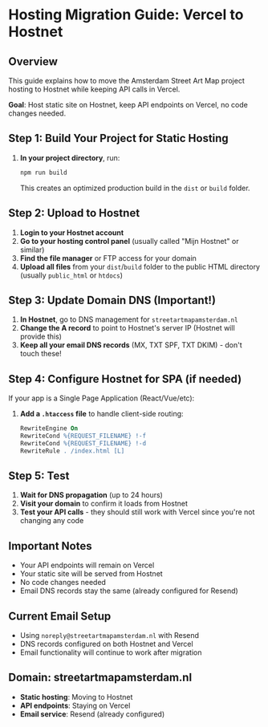 # Hosting Migration Guide: Vercel to Hostnet

## Overview
This guide explains how to move the Amsterdam Street Art Map project hosting to Hostnet while keeping API calls in Vercel.

**Goal**: Host static site on Hostnet, keep API endpoints on Vercel, no code changes needed.

## Step 1: Build Your Project for Static Hosting
1. **In your project directory**, run:
   ```bash
   npm run build
   ```
   This creates an optimized production build in the `dist` or `build` folder.

## Step 2: Upload to Hostnet
1. **Login to your Hostnet account**
2. **Go to your hosting control panel** (usually called "Mijn Hostnet" or similar)
3. **Find the file manager** or FTP access for your domain
4. **Upload all files** from your `dist`/`build` folder to the public HTML directory (usually `public_html` or `htdocs`)

## Step 3: Update Domain DNS (Important!)
1. **In Hostnet**, go to DNS management for `streetartmapamsterdam.nl`
2. **Change the A record** to point to Hostnet's server IP (Hostnet will provide this)
3. **Keep all your email DNS records** (MX, TXT SPF, TXT DKIM) - don't touch these!

## Step 4: Configure Hostnet for SPA (if needed)
If your app is a Single Page Application (React/Vue/etc):
1. **Add a `.htaccess` file** to handle client-side routing:
   ```apache
   RewriteEngine On
   RewriteCond %{REQUEST_FILENAME} !-f
   RewriteCond %{REQUEST_FILENAME} !-d
   RewriteRule . /index.html [L]
   ```

## Step 5: Test
1. **Wait for DNS propagation** (up to 24 hours)
2. **Visit your domain** to confirm it loads from Hostnet
3. **Test your API calls** - they should still work with Vercel since you're not changing any code

## Important Notes
- Your API endpoints will remain on Vercel
- Your static site will be served from Hostnet
- No code changes needed
- Email DNS records stay the same (already configured for Resend)

## Current Email Setup
- Using `noreply@streetartmapamsterdam.nl` with Resend
- DNS records configured on both Hostnet and Vercel
- Email functionality will continue to work after migration

## Domain: streetartmapamsterdam.nl
- **Static hosting**: Moving to Hostnet
- **API endpoints**: Staying on Vercel
- **Email service**: Resend (already configured)

